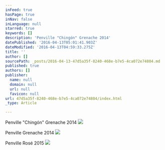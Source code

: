 ```yaml
---
inFeed: true
hasPage: true
inNav: false
inLanguage: null
starred: true
keywords: []
description: 'Penville "Chingón" Grenache 2014'
datePublished: '2016-04-13T05:01:41.903Z'
dateModified: '2016-04-13T04:59:33.275Z'
title: ''
author: []
sourcePath: _posts/2016-04-13-47d5a35f-8240-468e-b7e5-4ca072e74804.md
published: true
authors: []
publisher:
  name: null
  domain: null
  url: null
  favicon: null
url: 47d5a35f-8240-468e-b7e5-4ca072e74804/index.html
_type: Article

---
```

Penville "Chingón" Grenache 2014
![](https://the-grid-user-content.s3-us-west-2.amazonaws.com/560d869e-a5d8-4bae-8ad0-af0a421bb0aa.jpg)

Penville Grenache 2014
![](https://the-grid-user-content.s3-us-west-2.amazonaws.com/981340b4-0d7f-464d-bb17-9f6d45ada32b.jpg)

Penville Rosé 2015
![](https://the-grid-user-content.s3-us-west-2.amazonaws.com/bf450585-0241-4c5e-aec0-34b0a17b210e.jpg)